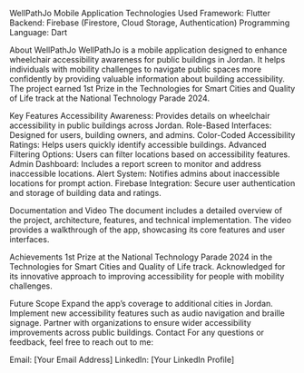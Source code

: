 WellPathJo Mobile Application
Technologies Used
Framework: Flutter
Backend: Firebase (Firestore, Cloud Storage, Authentication)
Programming Language: Dart

About WellPathJo
WellPathJo is a mobile application designed to enhance wheelchair accessibility awareness for public buildings in Jordan. It helps individuals with mobility challenges to navigate public spaces more confidently by providing valuable information about building accessibility. The project earned 1st Prize in the Technologies for Smart Cities and Quality of Life track at the National Technology Parade 2024.

Key Features
Accessibility Awareness: Provides details on wheelchair accessibility in public buildings across Jordan.
Role-Based Interfaces: Designed for users, building owners, and admins.
Color-Coded Accessibility Ratings: Helps users quickly identify accessible buildings.
Advanced Filtering Options: Users can filter locations based on accessibility features.
Admin Dashboard: Includes a report screen to monitor and address inaccessible locations.
Alert System: Notifies admins about inaccessible locations for prompt action.
Firebase Integration: Secure user authentication and storage of building data and ratings.

Documentation and Video
The document includes a detailed overview of the project, architecture, features, and technical implementation.
The video provides a walkthrough of the app, showcasing its core features and user interfaces.

Achievements
1st Prize at the National Technology Parade 2024 in the Technologies for Smart Cities and Quality of Life track.
Acknowledged for its innovative approach to improving accessibility for people with mobility challenges.

Future Scope
Expand the app’s coverage to additional cities in Jordan.
Implement new accessibility features such as audio navigation and braille signage.
Partner with organizations to ensure wider accessibility improvements across public buildings.
Contact
For any questions or feedback, feel free to reach out to me:

Email: [Your Email Address]
LinkedIn: [Your LinkedIn Profile]
